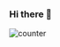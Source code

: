 ### Hi there 👋

![counter](https://count.getloli.com/get/@xmxx-github-readme?theme=rule34)
<!--

![XiaoMengXinX's github stats](https://github-readme-stats.vercel.app/api?username=XiaoMengXinX&show_icons=true&bg_color=ffffff&title_color=eed0d2)  
